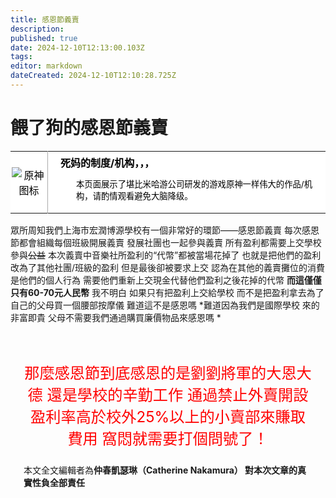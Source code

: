 ```yaml
---
title: 感恩節義賣
description: 
published: true
date: 2024-12-10T12:13:00.103Z
tags: 
editor: markdown
dateCreated: 2024-12-10T12:10:28.725Z
---
```


# 餵了狗的感恩節義賣
<table class="custom-table" style="background-color: #FFFFFF; color: #000000;">
  <tr>
    <td style="width: 55px; padding: 2px; text-align: center; border-right:1px solid #AAA;">
      <img src="https://photo.vteamer.cc/i/2024/11/18/ia544o.png" alt="原神图标" />
</td>
    <td style="padding: 5px 20px;">
<b>死妈的制度/机构，，，</b>
    <div style="font-size: smaller; margin: 2px 0px 2px 25px;">
      <p>本页面展示了堪比米哈游公司研发的游戏原神一样伟大的作品/机构，请酌情观看避免大脑降级。</p>
      </div>
    </td>
  </tr>
</table>

眾所周知我們上海市宏潤博源學校有一個非常好的環節——感恩節義賣
每次感恩節都會組織每個班級開展義賣 發展社團也一起參與義賣
所有盈利都需要上交學校參與~~公益~~
本次義賣中音樂社所盈利的“代幣”都被當場花掉了 也就是把他們的盈利改為了其他社團/班級的盈利 但是最後卻被要求上交 認為在其他的義賣攤位的消費是他們的個人行為 需要他們重新上交現金代替他們盈利之後花掉的代幣
**而這僅僅只有60-70元人民幣**
我不明白 如果只有把盈利上交給學校 而不是把盈利拿去為了自己的父母買一個腰部按摩儀 難道這不是感恩嗎 *難道因為我們是國際學校 來的非富即貴 父母不需要我們通過購買廉價物品來感恩嗎 *
<div style="padding:1.5em;">

<p>

<center>

<big><big><big><big><big>

<span style="color:red">那麼感恩節到底感恩的是劉劉將軍的大恩大德 還是學校的辛勤工作 通過禁止外賣開設盈利率高於校外25%以上的小賣部來賺取費用 窩悶就需要打個問號了！</span>

</big></big></big></big></big>

</center>

<div style="text-align:right">


</div>

<div>
  
  
  本文全文編輯者為**仲春凱瑟琳（Catherine Nakamura） 對本次文章的真實性負全部責任**